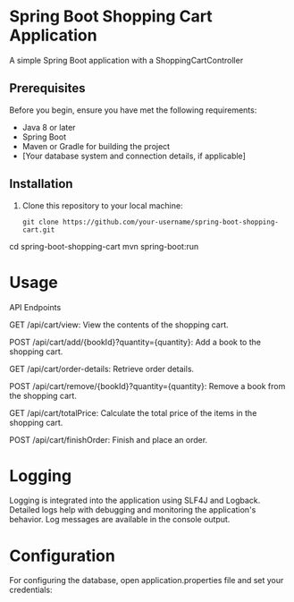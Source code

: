 # Spring Boot Shopping Cart Application

A simple Spring Boot application with a ShoppingCartController

## Prerequisites

Before you begin, ensure you have met the following requirements:

- Java 8 or later
- Spring Boot
- Maven or Gradle for building the project
- [Your database system and connection details, if applicable]

## Installation

1. Clone this repository to your local machine:

   ```shell
   git clone https://github.com/your-username/spring-boot-shopping-cart.git
cd spring-boot-shopping-cart
mvn spring-boot:run

# Usage
API Endpoints

GET /api/cart/view: View the contents of the shopping cart.

POST /api/cart/add/{bookId}?quantity={quantity}: Add a book to the shopping cart.

GET /api/cart/order-details: Retrieve order details.

POST /api/cart/remove/{bookId}?quantity={quantity}: Remove a book from the shopping cart.

GET /api/cart/totalPrice: Calculate the total price of the items in the shopping cart.

POST /api/cart/finishOrder: Finish and place an order.

# Logging
Logging is integrated into the application using SLF4J and Logback. Detailed logs help with debugging and monitoring the application's behavior. Log messages are available in the console output.

# Configuration
For configuring the database, open application.properties file and set your credentials:

